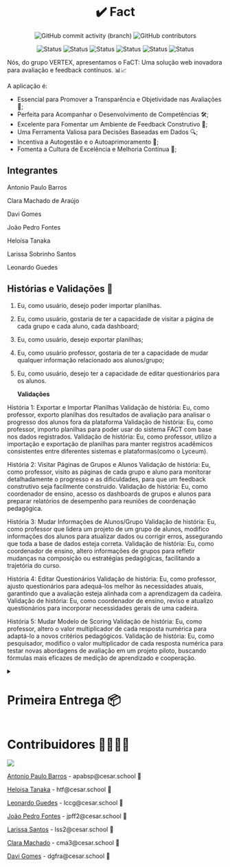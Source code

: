 <h1 align="center">✔️ Fact </h1>
<div align="center">
   <img alt="GitHub commit activity (branch)" src="https://img.shields.io/github/commit-activity/t/JotaPeans/fact-project/main">
    <img alt="GitHub contributors" src="https://img.shields.io/github/contributors/JotaPeans/fact-project">
</div>
<p align="center"> <img src="https://img.shields.io/badge/Django-092E20?style=for-the-badge&logo=django&logoColor=white" alt="Status">
    <img src="https://img.shields.io/badge/HTML5-E34F26?style=for-the-badge&logo=html5&logoColor=white" alt="Status">
    <img src="https://img.shields.io/badge/CSS3-1572B6?style=for-the-badge&logo=css3&logoColor=white" alt="Status">
    <img src="https://img.shields.io/badge/Python-14354C?style=for-the-badge&logo=python&logoColor=white" alt="Status">
    <img src="https://img.shields.io/badge/JavaScript-F7DF1E?style=for-the-badge&logo=javascript&logoColor=black" alt="Status">
    <img src="https://img.shields.io/badge/Pandas-1572B6?style=for-the-badge&logo=Pandas&color=black" alt="Status"></p>


Nós, do grupo VERTEX, apresentamos o FaCT: Uma solução web inovadora para avaliação e feedback contínuos. 📊📈


A aplicação é:

- Essencial para Promover a Transparência e Objetividade nas Avaliações 🌟;
- Perfeita para Acompanhar o Desenvolvimento de Competências 🛠️;
- Excelente para Fomentar um Ambiente de Feedback Construtivo 💬;
- Uma Ferramenta Valiosa para Decisões Baseadas em Dados 🔍;
- Incentiva a Autogestão e o Autoaprimoramento 🚀;
- Fomenta a Cultura de Excelência e Melhoria Contínua 🌱;

## Integrantes
Antonio Paulo Barros

Clara Machado de Araújo

Davi Gomes

João Pedro Fontes

Heloísa Tanaka

Larissa Sobrinho Santos

Leonardo Guedes

## Histórias e Validações 📜

1. Eu, como usuário, desejo poder importar planilhas.

2. Eu, como usuário, gostaria de ter a capacidade de visitar a página de cada grupo e cada aluno, cada dashboard;

3. Eu, como usuário, desejo exportar planilhas;

4. Eu, como usuário professor, gostaria de ter a capacidade de mudar qualquer informação relacionado aos alunos/grupo;

5. Eu, como usuário, desejo ter a capacidade de editar questionários para os alunos.


   <b>Validações</b>
   
História 1: Exportar e Importar Planilhas
Validação de história: Eu, como professor, exporto planilhas dos resultados de avaliação para analisar o progresso dos alunos fora da plataforma
Validação de história: Eu, como professor, importo planilhas para poder usar do sistema FACT com base nos dados registrados.
Validação de história: Eu, como professor, utilizo a importação e exportação de planilhas para manter registros acadêmicos consistentes entre diferentes sistemas e plataformas(como o Lyceum).

História 2: Visitar Páginas de Grupos e Alunos
Validação de história: Eu, como professor, visito as páginas de cada grupo e aluno para monitorar detalhadamente o progresso e as dificuldades, para que um feedback construtivo seja facilmente construido.
Validação de história: Eu, como coordenador de ensino, acesso os dashboards de grupos e alunos para preparar relatórios de desempenho para reuniões de coordenação pedagógica.

História 3: Mudar Informações de Alunos/Grupo
Validação de história: Eu, como professor que lidera um projeto de um grupo de alunos, modifico informações dos alunos para atualizar dados ou corrigir erros, assegurando que toda a base de dados esteja correta.
Validação de história: Eu, como coordenador de ensino, altero informações de grupos para refletir mudanças na composição ou estratégias pedagógicas, facilitando a trajetória do curso.

História 4: Editar Questionários
Validação de história: Eu, como professor, ajusto questionários para adequá-los melhor às necessidades atuais, garantindo que a avaliação esteja alinhada com a aprendizagem da cadeira.
Validação de história: Eu, como coordenador de ensino, reviso e atualizo questionários para incorporar necessidades gerais de uma cadeira.

História 5: Mudar Modelo de Scoring
Validação de história: Eu, como professor, altero o valor multiplicador de cada resposta numérica para adaptá-lo a novos critérios pedagógicos.
Validação de história: Eu, como pesquisador, modifico o valor multiplicador de cada resposta numérica para testar novas abordagens de avaliação em um projeto piloto, buscando fórmulas mais eficazes de medição de aprendizado e cooperação.


<details>
  <summary><h1>Primeira Entrega 📦</h1></summary>
  
  
## Diagrama

![image](https://github.com/JotaPeans/fact-project/assets/142417937/7d09b29a-a391-433f-8ead-19b8845a651e)

## Relatos do método Pair Programming

![LOGO FACT](https://github.com/JotaPeans/fact-project/assets/130470569/873cab2c-2c03-45fb-8791-952a7ddc7a7b)
</details>

# Contribuidores 👨‍👩‍👧‍👦
<a href="https://github.com/JotaPeans/fact-project/graphs/contributors">
  <img src="https://contrib.rocks/image?repo=jotapeans/fact-project" />
</a>
<p><a href="https://github.com/apabsp">Antonio Paulo Barros</a> - apabsp@cesar.school 📩</p>
<p><a href="https://github.com/helotanaka">Heloisa Tanaka</a> - htf@cesar.school 📩</p>
<p><a href="https://github.com/leooghub">Leonardo Guedes</a> - lccg@cesar.school 📩</p> 
<p><a href="https://github.com/jotapeans">João Pedro Fontes</a> - jpff2@cesar.school 📩</p>
<p><a href="https://github.com/lariisantos">Larissa Santos</a> - lss2@cesar.school 📩</p>
<p><a href="https://github.com/claramachadoaj">Clara Machado</a> - cma3@cesar.school 📩</p>
<p><a href="https://github.com/daviruy61">Davi Gomes</a> - dgfra@cesar.school 📩</p>
